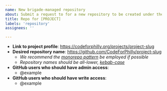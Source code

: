 ```yaml
---
name: New brigade-managed repository
about: Submit a request to for a new repository to be created under the CodeForPhilly organization
title: Repo for [PROJECT]
labels: 'repository'
assignees: ''

---
```


- **Link to project profile**: https://codeforphilly.org/projects/project-slug
- **Desired repository name**: https://github.com/CodeForPhilly/project-slug
  - *We recommend the [monorepo pattern](https://gomonorepo.org/) be employed if possible*
  - *Repository names should be all-lower, [kebab-case](https://en.toolpage.org/tool/kebabcase)*
- **GitHub users who should have admin access**:
  - @example
- **GitHub users who should have write access**:
  - @example

